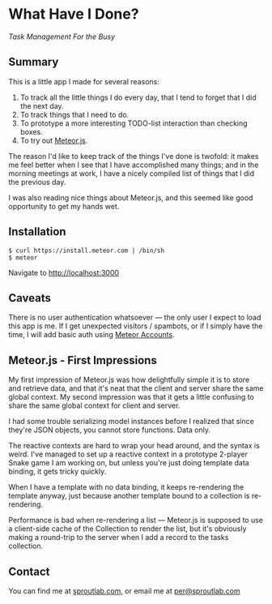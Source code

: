 # What Have I Done?

*Task Management For the Busy*

## Summary

This is a little app I made for several reasons:

1. To track all the little things I do every day, that I tend to forget that I did the next day.
2. To track things that I need to do.
3. To prototype a more interesting TODO-list interaction than checking boxes.
4. To try out [Meteor.js][meteorjs].

The reason I'd like to keep track of the things I've done is twofold: it makes me feel better when I see that I have accomplished many things; and in the morning meetings at work, I have a nicely compiled list of things that I did the previous day.

I was also reading nice things about Meteor.js, and this seemed like good opportunity to get my hands wet.

## Installation

    $ curl https://install.meteor.com | /bin/sh
    $ meteor

Navigate to [http://localhost:3000][localhost]

## Caveats

There is no user authentication whatsoever — the only user I expect to load this app is me. If I get unexpected visitors / spambots, or if I simply have the time, I will add basic auth using [Meteor Accounts][meteor-accounts].

## Meteor.js - First Impressions

My first impression of Meteor.js was how delightfully simple it is to store and retrieve data, and that it's neat that the client and server share the same global context. My second impression was that it gets a little confusing to share the same global context for client and server.

I had some trouble serializing model instances before I realized that since they're JSON objects, you cannot store functions. Data only.

The reactive contexts are hard to wrap your head around, and the syntax is weird. I've managed to set up a reactive context in a prototype 2-player Snake game I am working on, but unless you're just doing template data binding, it gets tricky quickly.

When I have a template with no data binding, it keeps re-rendering the template anyway, just because another template bound to a collection is re-rendering.

Performance is bad when re-rendering a list — Meteor.js is supposed to use a client-side cache of the Collection to render the list, but it's obviously making a round-trip to the server when I add a record to the tasks collection.

## Contact

You can find me at [sproutlab.com][sproutlab], or email me at [per@sproutlab.com][per-email]

[meteorjs]: http://meteor.com
[meteor-accounts]: http://docs.meteor.com/#accounts_api
[sproutlab]: http://sproutlab.com/per
[per-email]: mailto:per@sproutlab.com
[localhost]: http://localhost:3000